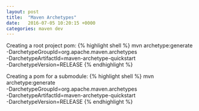 ```yaml
---
layout: post
title:  "Maven Archetypes"
date:   2016-07-05 10:20:15 +0000
categories: maven dev
---
```


Creating a root project pom:
{% highlight shell %}
mvn archetype:generate \
-DarchetypeGroupId=org.apache.maven.archetypes \
-DarchetypeArtifactId=maven-archetype-quickstart \
-DarchetypeVersion=RELEASE
{% endhighlight %}

Creating a pom for a submodule:
{% highlight shell %}
mvn archetype:generate \
-DarchetypeGroupId=org.apache.maven.archetypes \
-DarchetypeArtifactId=maven-archetype-quickstart \
-DarchetypeVersion=RELEASE
{% endhighlight %}